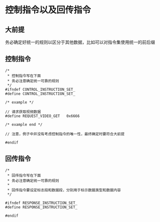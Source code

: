 # 控制指令以及回传指令


## 大前提
务必确定好统一的规则以区分于其他数据，比如可以对指令集使用统一的前后缀

## 控制指令
```
/* 
 * 控制指令写在下面
 * 务必注意确定统一可靠的规则
 */
#ifndef CONTROL_INSTRUCTION_SET_
#define CONTROL_INSTRUCTION_SET_

/* example */

// 请求获取视频数据
#define REQUEST_VIDEO_GET   0x6666

/* example end */

// 注意，例子中并没有考虑控制指令的唯一性，最终确定时要符合大前提

#endif
```

## 回传指令
```
/* 
 * 回传指令写在下面
 * 务必注意确定统一可靠的规则
 * 
 * 回传指令要设定标志段和数据段，分别用于标示数据类型和数据内容
 */

#ifndef RESPONSE_INSTRUCTION_SET_
#define RESPONSE_INSTRUCTION_SET_

#endif
```